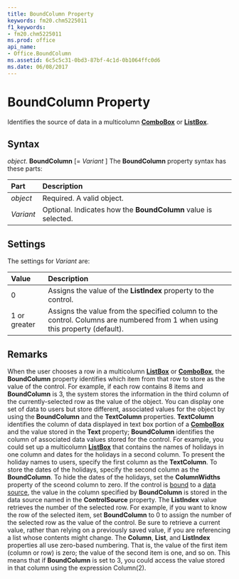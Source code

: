 ```yaml
---
title: BoundColumn Property
keywords: fm20.chm5225011
f1_keywords:
- fm20.chm5225011
ms.prod: office
api_name:
- Office.BoundColumn
ms.assetid: 6c5c5c31-0bd3-87bf-4c1d-0b1064ffc0d6
ms.date: 06/08/2017
---
```



# BoundColumn Property



Identifies the source of data in a multicolumn  **[ComboBox](combobox-control.md)** or **[ListBox](listbox-control.md)**.

## Syntax

_object_. **BoundColumn** [= _Variant_ ]
The  **BoundColumn** property syntax has these parts:


|Part|Description|
|:-----|:-----|
| _object_|Required. A valid object.|
| _Variant_|Optional. Indicates how the  **BoundColumn** value is selected.|

## Settings
The settings for  _Variant_ are:


|Value|Description|
|:-----|:-----|
|0|Assigns the value of the  **ListIndex** property to the control.|
|1 or greater|Assigns the value from the specified column to the control. Columns are numbered from 1 when using this property (default).|

## Remarks

When the user chooses a row in a multicolumn  **[ListBox](listbox-control.md)** or **[ComboBox](combobox-control.md)**, the **BoundColumn** property identifies which item from that row to store as the value of the control. For example, if each row contains 8 items and **BoundColumn** is 3, the system stores the information in the third column of the currently-selected row as the value of the object.
You can display one set of data to users but store different, associated values for the object by using the  **BoundColumn** and the **TextColumn** properties. **TextColumn** identifies the column of data displayed in text box portion of a **[ComboBox](combobox-control.md)** and the value stored in the **Text** property; **BoundColumn** identifies the column of associated data values stored for the control. For example, you could set up a multicolumn **[ListBox](listbox-control.md)** that contains the names of holidays in one column and dates for the holidays in a second column. To present the holiday names to users, specify the first column as the **TextColumn**. To store the dates of the holidays, specify the second column as the **BoundColumn**. To hide the dates of the holidays, set the **ColumnWidths** property of the sceond column to zero.
If the control is [bound](../../Glossary/glossary-vba.md#bound) to a [data source](../../Glossary/glossary-vba.md#data-source), the value in the column specified by  **BoundColumn** is stored in the data source named in the **ControlSource** property.
The  **ListIndex** value retrieves the number of the selected row. For example, if you want to know the row of the selected item, set **BoundColumn** to 0 to assign the number of the selected row as the value of the control. Be sure to retrieve a current value, rather than relying on a previously saved value, if you are referencing a list whose contents might change.
The  **Column**, **List**, and **ListIndex** properties all use zero-based numbering. That is, the value of the first item (column or row) is zero; the value of the second item is one, and so on. This means that if **BoundColumn** is set to 3, you could access the value stored in that column using the expression Column(2).

